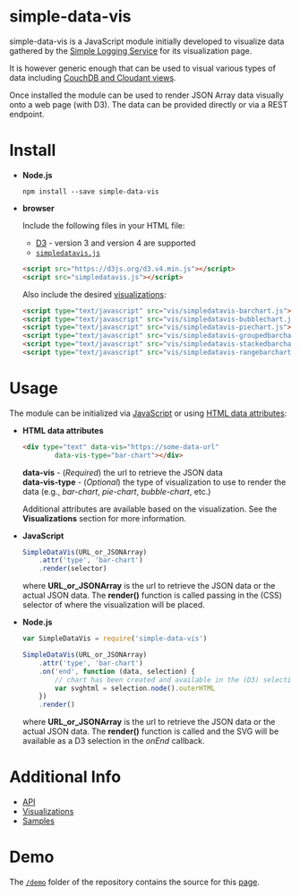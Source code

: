 # simple-data-vis

simple-data-vis is a JavaScript module initially developed to visualize data gathered by the [Simple Logging Service](https://developer.ibm.com/clouddataservices/2016/03/03/simple-metrics-collector-microservices-edition/) for its visualization page.

<!-- <img src="https://advocated-vis.mybluemix.net/chart/allActivities" /> -->

It is however generic enough that can be used to visual various types of data including [CouchDB and Cloudant views](https://medium.com/ibm-watson-data-lab/eye-candy-for-cloudant-201a195ed6c).

Once installed the module can be used to render JSON Array data visually onto a web page (with D3). The data can be provided directly or via a REST endpoint.


# Install

* __Node.js__

	```
	npm install --save simple-data-vis
	```

* __browser__

	Include the following files in your HTML file:  
	
	* [D3](https://d3js.org/) - version 3 and version 4 are supported
	* [`simpledatavis.js`](https://github.com/ibm-watson-data-lab/simple-data-vis/blob/master/simpledatavis.js)
	
	```html
	<script src="https://d3js.org/d3.v4.min.js"></script>
	<script src="simpledatavis.js"></script>
	```  
	
	Also include the desired [visualizations](https://github.com/ibm-watson-data-lab/simple-data-vis/wiki/Visualizations):
	
	```html
  <script type="text/javascript" src="vis/simpledatavis-barchart.js"></script>
  <script type="text/javascript" src="vis/simpledatavis-bubblechart.js"></script>
  <script type="text/javascript" src="vis/simpledatavis-piechart.js"></script>
  <script type="text/javascript" src="vis/simpledatavis-groupedbarchart.js"></script>
  <script type="text/javascript" src="vis/simpledatavis-stackedbarchart.js"></script>
  <script type="text/javascript" src="vis/simpledatavis-rangebarchart.js"></script>
	```  


# Usage

The module can be initialized via [JavaScript](https://github.com/ibm-watson-data-lab/simple-data-vis/wiki/API#jsvis) or using [HTML data attributes](https://github.com/ibm-watson-data-lab/simple-data-vis/wiki/API#htmlvis):  

* __HTML data attributes__

	```html
	<div type="text" data-vis="https://some-data-url"
	        data-vis-type="bar-chart"></div>
	```

	__data-vis__ - (_Required_) the url to retrieve the JSON data  
	__data-vis-type__ - (_Optional_) the type of visualization to use to render the data (e.g., _bar-chart_, _pie-chart_, _bubble-chart_, etc.)  
	
	Additional attributes are available based on the visualization. See the __Visualizations__ section for more information.  
	
* __JavaScript__

	```js
	SimpleDataVis(URL_or_JSONArray)
		.attr('type', 'bar-chart')
		.render(selector)
	```

	where __URL\_or\_JSONArray__ is the url to retrieve the JSON data or the actual JSON data. The __render()__ function is called passing in the (CSS) selector of where the visualization will be placed.  
	
* __Node.js__

	```js
	var SimpleDataVis = require('simple-data-vis')
	
	SimpleDataVis(URL_or_JSONArray)
		.attr('type', 'bar-chart')
		.on('end', function (data, selection) {
			// chart has been created and available in the (D3) selection
			var svghtml = selection.node().outerHTML
		})
		.render()
	```

	where __URL\_or\_JSONArray__ is the url to retrieve the JSON data or the actual JSON data. The __render()__ function is called and the SVG will be available as a D3 selection in the _onEnd_ callback.  
 

# Additional Info  

* [API](https://github.com/ibm-cds-labs/simple-data-vis/wiki/API)
* [Visualizations](https://github.com/ibm-cds-labs/simple-data-vis/wiki/Visualizations)
* [Samples](https://github.com/ibm-watson-data-lab/simple-data-vis/wiki/Samples)


# Demo  

The [`/demo`](https://github.com/vabarbosa/simple-data-vis/tree/master/demo) folder of the repository contains the source for this [page](https://vabarbosa.github.io/simple-data-vis/demo/simpledatavis.html).  
